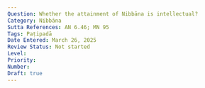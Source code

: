 ```yaml
---
Question: Whether the attainment of Nibbāna is intellectual?
Category: Nibbāna
Sutta References: AN 6.46; MN 95
Tags: Paṭipadā
Date Entered: March 26, 2025
Review Status: Not started
Level: 
Priority: 
Number: 
Draft: true
---
```

